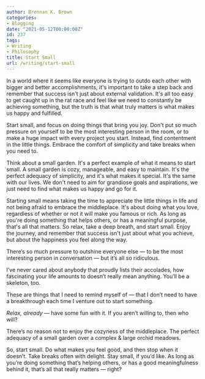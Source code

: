 ```yaml
---
author: Brennan K. Brown
categories:
- Blogging
date: "2021-05-12T00:00:00Z"
id: 237
tags:
- Writing
- Philosophy
title: Start Small
url: /writing/start-small
---
```


In a world where it seems like everyone is trying to outdo each other with bigger and better accomplishments, it's important to take a step back and remember that success isn't just about external validation. It's all too easy to get caught up in the rat race and feel like we need to constantly be achieving something, but the truth is that what truly matters is what makes us happy and fulfilled.

Start small, and focus on doing things that bring you joy. Don't put so much pressure on yourself to be the most interesting person in the room, or to make a huge impact with every project you start. Instead, find contentment in the little things. Embrace the comfort of simplicity and take breaks when you need to.

<!--more-->

Think about a small garden. It's a perfect example of what it means to start small. A small garden is cozy, manageable, and easy to maintain. It's the perfect adequacy of simplicity, and it's what makes it special. It's the same with our lives. We don't need to aim for grandiose goals and aspirations, we just need to find what makes us happy and go for it.

Starting small means taking the time to appreciate the little things in life and not being afraid to embrace the middleplace. It's about doing what you love, regardless of whether or not it will make you famous or rich. As long as you're doing something that helps others, or has a meaningful purpose, that's all that matters. So relax, take a deep breath, and start small. Enjoy the journey, and remember that success isn't just about what you achieve, but about the happiness you feel along the way.

There’s so much pressure to outshine everyone else — to be the most interesting person in conversation — but it’s all so ridiculous.

I’ve never cared about anybody that proudly lists their accolades, how fascinating your life amounts to doesn’t really mean anything. You’ll be a skeleton, too.

These are things that I need to remind myself of — that I don’t need to have a breakthrough each time I venture out to start something.

*Relax, already* — have some fun with it. If you aren’t willing to, then who will?

There’s no reason not to enjoy the cozyness of the middleplace. The perfect adequacy of a small garden over a complex & large orchid meadows.

So, start small. Do what makes you feel good, and then stop when it doesn’t. Take breaks often with delight. Stay small, if you’d like. As long as you’re doing something that’s helping others, or has a good meaningfulness behind it, that’s all that really matters — right?
